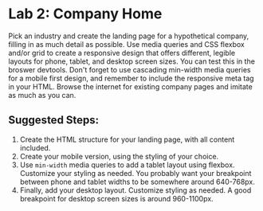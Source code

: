 

# Lab 2: Company Home

Pick an industry and create the landing page for a hypothetical company, filling in as much detail as possible. Use media queries and CSS flexbox and/or grid to create a responsive design that offers different, legible layouts for phone, tablet, and desktop screen sizes. You can test this in the broswer devtools. Don't forget to use cascading min-width media queries for a mobile first design, and remember to include the responsive meta tag in your HTML. Browse the internet for existing company pages and imitate as much as you can.

## Suggested Steps:

1. Create the HTML structure for your landing page, with all content included.
2. Create your mobile version, using the styling of your choice.
3. Use ```min-width``` media queries to add a tablet layout using flexbox. Customize your styling as needed. You probably want your breakpoint between phone and tablet widths to be somewhere around 640-768px.
4. Finally, add your desktop layout. Customize styling as needed. A good breakpoint for desktop screen sizes is around 960-1100px.
